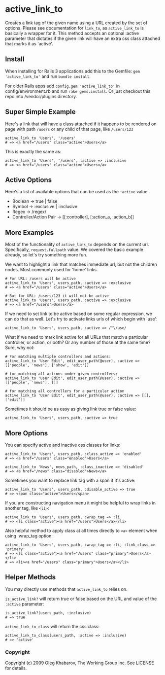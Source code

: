 active\_link\_to
================

Creates a link tag of the given name using a URL created by the set of options. Please see documentation for `link_to`, as `active_link_to` is basically a wrapper for it. This method accepts an optional :active parameter that dictates if the given link will have an extra css class attached that marks it as 'active'.

## Install

When installing for Rails 3 applications add this to the Gemfile: `gem 'active_link_to'` and run `bundle install`.

For older Rails apps add `config.gem 'active_link_to'` in config/environment.rb and run `rake gems:install`. Or just checkout this repo into /vendor/plugins directory.

## Super Simple Example
Here's a link that will have a class attached if it happens to be rendered 
on page with path `/users` or any child of that page, like `/users/123`

    active_link_to 'Users', '/users'
    # => <a href="/users" class="active">Users</a>

This is exactly the same as:

    active_link_to 'Users', '/users', :active => :inclusive
    # => <a href="/users" class="active">Users</a>

## Active Options
Here's a list of available options that can be used as the `:active` value

* Boolean                 -> true | false
* Symbol                  -> :exclusive | :inclusive
* Regex                   -> /regex/
* Controller/Action Pair  -> [[:controller], [:action\_a, :action\_b]]

## More Examples
Most of the functionality of `active_link_to` depends on the current
url. Specifically, `request.fullpath` value. We covered the basic example
already, so let's try something more fun.

We want to highlight a link that matches immediate url, but not the children
nodes. Most commonly used for 'home' links.
    
    # For URL: /users will be active
    active_link_to 'Users', users_path, :active => :exclusive
    # => <a href="/users" class="active">Users</a>
    
    # But for URL: /users/123 it will not be active
    active_link_to 'Users', users_path, :active => :exclusive
    # => <a href="/users">Users</a>
    
If we need to set link to be active based on some regular expression, we can do
that as well. Let's try to activate links urls of which begin with 'use':
    
    active_link_to 'Users', users_path, :active => /^\/use/
    
What if we need to mark link active for all URLs that match a particular controller,
or action, or both? Or any number of those at the same time? Sure, why not:
    
    # For matching multiple controllers and actions:
    active_link_to 'User Edit', edit_user_path(@user), :active => [['people', 'news'], ['show', 'edit']]
    
    # for matching all actions under given controllers:
    active_link_to 'User Edit', edit_user_path(@user), :active => [['people', 'news'], []]
    
    # for matching all controllers for a particular action
    active_link_to 'User Edit', edit_user_path(@user), :active => [[], ['edit']]
    
Sometimes it should be as easy as giving link true or false value:
    
    active_link_to 'Users', users_path, :active => true
    
## More Options
You can specify active and inactive css classes for links:
    
    active_link_to 'Users', users_path, :class_active => 'enabled'
    # => <a href="/users" class="enabled">Users</a>
    
    active_link_to 'News', news_path, :class_inactive => 'disabled'
    # => <a href="/news" class="disabled">News</a>
    
Sometimes you want to replace link tag with a span if it's active:
    
    active_link_to 'Users', users_path, :disable_active => true
    # => <span class="active">Users</span>
    
If you are constructing navigation menu it might be helpful to wrap links in another tag, like `<li>`:
    
    active_link_to 'Users', users_path, :wrap_tag => :li
    # => <li class="active"><a href="/users">Users</a></li>
    
Also helpful method to apply class at all times directly to `<a>` element when using :wrap_tag option:

    active_link_to 'Users', users_path, :wrap_tag => :li, :link_class => 'primary'
    # => <li class="active"><a href="/users" class="primary">Users</a></li>
    # => <li><a href="/users" class="primary">Users</a></li>
    
## Helper Methods
You may directly use methods that `active_link_to` relies on. 

`is_active_link?` will return true or false based on the URL and value of the `:active` parameter:
    
    is_active_link?(users_path, :inclusive)
    # => true
    
`active_link_to_class` will return the css class:
    
    active_link_to_class(users_path, :active => :inclusive)
    # => 'active'

### Copyright

Copyright (c) 2009 Oleg Khabarov, The Working Group Inc. See LICENSE for details.
